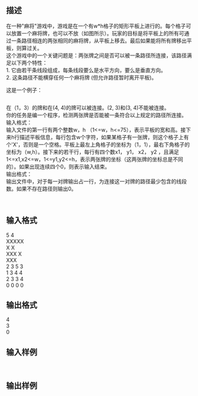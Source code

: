 ## 描述

在一种"麻将"游戏中，游戏是在一个有w*h格子的矩形平板上进行的。每个格子可以放置一个麻将牌，也可以不放（如图所示）。玩家的目标是将平板上的所有可通过一条路径相连的两张相同的麻将牌，从平板上移去。最后如果能将所有牌移出平板，则算过关。<br /> 这个游戏中的一个关键问题是：两张牌之间是否可以被一条路径所连接，该路径满足以下两个特性：<br /> 1. 它由若干条线段组成，每条线段要么是水平方向，要么是垂直方向。<br /> 2. 这条路径不能横穿任何一个麻将牌 (但允许路径暂时离开平板)。<br /> <p> 这是一个例子： </p> <p> <img src="/JudgeOnline/upload/image/20170529/20170529203327_16051.png" alt="" /> </p> <p> 在（1，3）的牌和在(4, 4)的牌可以被连接。(2, 3)和(3, 4)不能被连接。<br /> 你的任务是编一个程序，检测两张牌是否能被一条符合以上规定的路径所连接。<br /> 输入格式：<br /> 输入文件的第一行有两个整数w，h （1<=w，h<=75），表示平板的宽和高。接下来h行描述平板信息，每行包含w个字符，如果某格子有一张牌，则这个格子上有个'X'，否则是一个空格。平板上最左上角格子的坐标为（1，1），最右下角格子的坐标为（w,h）。接下来的若干行，每行有四个数x1， y1， x2， y2 ，且满足1<=x1,x2<=w，1<=y1,y2<=h，表示两张牌的坐标（这两张牌的坐标总是不同的）。如果出现连续四个0，则表示输入结束。<br /> 输出格式：<br /> 输出文件中，对于每一对牌输出占一行，为连接这一对牌的路径最少包含的线段数。如果不存在路径则输出0。 </p> <p> <br /> </p>

## 输入格式

5 4<br /> XXXXX<br /> X X<br /> XXX X<br /> XXX<br /> 2 3 5 3<br /> 1 3 4 4<br /> 2 3 3 4<br /> 0 0 0 0<br />

## 输出格式

4<br /> 3<br /> 0<br />

## 输入样例

```plaintext
 
```

## 输出样例

```plaintext
 
```



 



 


